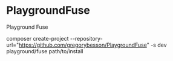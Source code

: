 PlaygroundFuse
==================

Playground Fuse

composer create-project --repository-url="https://github.com/gregorybesson/PlaygroundFuse" -s dev playground/fuse path/to/install
